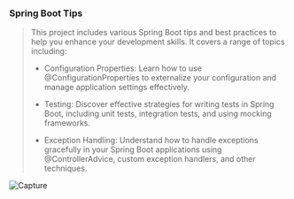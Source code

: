 ### **Spring Boot Tips**




> This project includes various Spring Boot tips and best practices to help you enhance your development skills. It covers a range of topics including:
> 
> - Configuration Properties: Learn how to use @ConfigurationProperties to externalize your configuration and manage application settings effectively.
> 
> - Testing: Discover effective strategies for writing tests in Spring Boot, including unit tests, integration tests, and using mocking frameworks.
> 
> - Exception Handling: Understand how to handle exceptions gracefully in your Spring Boot applications using @ControllerAdvice, custom exception handlers, and other techniques.






![Capture](https://github.com/fatemehSalem/springBootTips/assets/42536170/2445ae3f-0377-4ba7-8750-2ce13f91a678)
